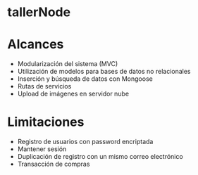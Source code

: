 # tallerNode

# Alcances

- Modularización del sistema (MVC)
- Utilización de modelos para bases de datos no relacionales
- Inserción y búsqueda de datos con Mongoose
- Rutas de servicios 
- Upload de imágenes en servidor nube

# Limitaciones
- Registro de usuarios con password encriptada
- Mantener sesión
- Duplicación de registro con un mismo correo electrónico
- Transacción de compras
